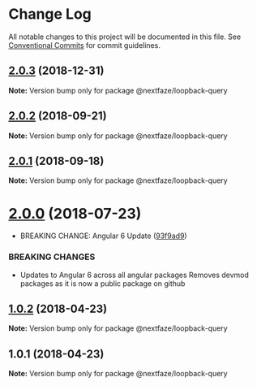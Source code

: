 # Change Log

All notable changes to this project will be documented in this file.
See [Conventional Commits](https://conventionalcommits.org) for commit guidelines.

## [2.0.3](https://gitlab.nextfaze.com/nextfaze/npm-module-seed/compare/@nextfaze/loopback-query@2.0.2...@nextfaze/loopback-query@2.0.3) (2018-12-31)

**Note:** Version bump only for package @nextfaze/loopback-query





<a name="2.0.2"></a>
## [2.0.2](https://gitlab.nextfaze.com/nextfaze/npm-module-seed/compare/@nextfaze/loopback-query@2.0.1...@nextfaze/loopback-query@2.0.2) (2018-09-21)




**Note:** Version bump only for package @nextfaze/loopback-query

<a name="2.0.1"></a>
## [2.0.1](https://gitlab.nextfaze.com/nextfaze/npm-module-seed/compare/@nextfaze/loopback-query@2.0.0...@nextfaze/loopback-query@2.0.1) (2018-09-18)




**Note:** Version bump only for package @nextfaze/loopback-query

<a name="2.0.0"></a>
# [2.0.0](https://gitlab.nextfaze.com/nextfaze/npm-module-seed/compare/@nextfaze/loopback-query@1.0.2...@nextfaze/loopback-query@2.0.0) (2018-07-23)


* BREAKING CHANGE: Angular 6 Update ([93f9ad9](https://gitlab.nextfaze.com/nextfaze/npm-module-seed/commit/93f9ad9))


### BREAKING CHANGES

* Updates to Angular 6 across all angular packages
Removes devmod packages as it is now a public package on github




<a name="1.0.2"></a>
## [1.0.2](https://gitlab.nextfaze.com/nextfaze/npm-module-seed/compare/@nextfaze/loopback-query@1.0.1...@nextfaze/loopback-query@1.0.2) (2018-04-23)




**Note:** Version bump only for package @nextfaze/loopback-query

<a name="1.0.1"></a>
## 1.0.1 (2018-04-23)




**Note:** Version bump only for package @nextfaze/loopback-query
